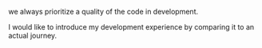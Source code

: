we always prioritize a quality of the code in development.

I would like to introduce my development experience by comparing it to an actual journey.

